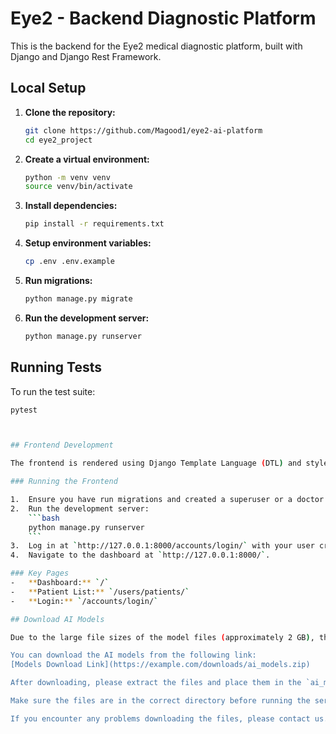 # Eye2 - Backend Diagnostic Platform

This is the backend for the Eye2 medical diagnostic platform, built with Django and Django Rest Framework.

## Local Setup

1.  **Clone the repository:**
    ```bash
    git clone https://github.com/Magood1/eye2-ai-platform
    cd eye2_project
    ```

2.  **Create a virtual environment:**
    ```bash
    python -m venv venv
    source venv/bin/activate
    ```

3.  **Install dependencies:**
    ```bash
    pip install -r requirements.txt
    ```

4.  **Setup environment variables:**
    ```bash
    cp .env .env.example
    ```

5.  **Run migrations:**
    ```bash
    python manage.py migrate
    ```

6.  **Run the development server:**
    ```bash
    python manage.py runserver
    ```


## Running Tests

To run the test suite:
```bash
pytest



## Frontend Development

The frontend is rendered using Django Template Language (DTL) and styled with Tailwind CSS via a CDN for rapid development.

### Running the Frontend

1.  Ensure you have run migrations and created a superuser or a doctor user.
2.  Run the development server:
    ```bash
    python manage.py runserver
    ```
3.  Log in at `http://127.0.0.1:8000/accounts/login/` with your user credentials.
4.  Navigate to the dashboard at `http://127.0.0.1:8000/`.

### Key Pages
-   **Dashboard:** `/`
-   **Patient List:** `/users/patients/`
-   **Login:** `/accounts/login/`

## Download AI Models

Due to the large file sizes of the model files (approximately 2 GB), these files have not been included in the repo to avoid exceeding GitHub's limits.

You can download the AI ​​models from the following link:
[Models Download Link](https://example.com/downloads/ai_models.zip)

After downloading, please extract the files and place them in the `ai_models` folder in the project.

Make sure the files are in the correct directory before running the server.

If you encounter any problems downloading the files, please contact us.